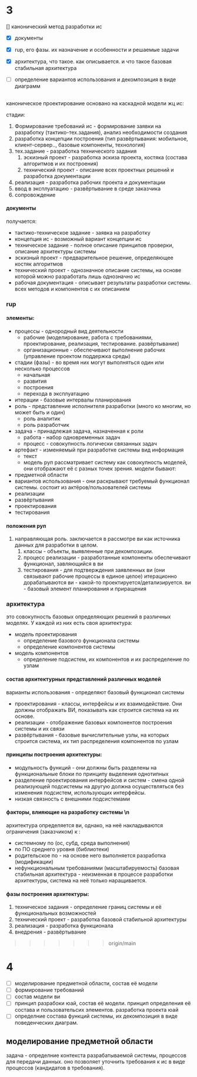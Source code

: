 # 3 

[] канонический метод разработки ис
- [x] документы
- [x] rup, его фазы. их назначение и особенности и решаемые задачи
- [x] архитектура, что такое. как описывается. и что такое базовая стабильная архитектура
- [ ] определение вариантов использования и декомпозиция в виде диаграмм


## 
каноническое проектирование основано на каскадной модели жц ис:

стадии:
1. Формирование требований ис - формирование заявки на разработку (тактико-тех.задания), анализ необходимости создания 
2. разработка концепции построения (тип развёртывания: мобильное, клиент-сервер.., базовые компоненты, технология)
3. тех.задание - разработка технического задания
	1. эскизный проект - разработка эскиза проекта, костяка (состава алгоритмов и их построения)
	2. технический проект - описание всех проектных решений и разработка документации
4.  реализация - разработка рабочих проекта и документации
5. ввод в эксплуатацию - развёртывание в среде заказчика
6. сопровождение
#### документы
получается:
- тактико-техническое задание - заявка на разработку
- концепция ис - возможный вариант концепции ис
- техническое задание - полное описание принципов проверки, описание архитектуры системы
- эскизный проект - предварительное решение, определяющее костяк алгоритмов
- технический проект - однозначное описание системы, на основе которой можно разработать лишь однозначно ис
- рабочая документация - описывает результаты разработки системы. всех методов и компонентов с их описанием

### rup
#### элементы:
- процессы - однородный вид деятельности
	- рабочие (моделирование, работа с требованиями, проектирование, реализация, тестирование. развёртывание)
	- организационные - обеспечивают выполнение рабочих (управление проектом поддержка среды)
- стадии (фазы) - во время них могут выполняться один или несколько процессов
	- начальная
	- развития
	- построения
	- перехода в эксплуатацию
- итерации - базовые интервалы планирования
- роль - представление исполнителя разработки (много ко многим, но может быть и один)
	- роль аналитик
	- роль разработчик 
- задача - принадлежая задача, назначенная к роли
	- работа - набор одновременных задач
	- процесс - совокупность логически связанных задач
- артефакт - изменяемый при разработке системы вид информация
	- текст
	- модель
руп рассматривает систему как совокупность моделей, они отображают её с разных точек зрения.
модели бывают:
- предметной области
- вариантов использования - они раскрывают требуемый функционал системы. состоит из актёров/пользователей системы
- реализации
- развёртывания
- проектирования
- тестирования
#### положения руп
1. направляющая роль. заключается в рассмотре ви как источника данных для разработки в целом.
	1. классы - объекты, выявленные при декомпозиции. 
	2. процесс реализации - разработанные компоненты обеспечивают функционал, завляющийся в ви
	3. тестирования - для подтверждения заявленных ви (они связывают рабочие процессы в единое целое)
итерационно дорабатываются ви - какой-то проектируется/детализируется.
ви - базовый элемент планирования и приращения
### архитектура
это совокупность базовых определяющих решений в различных моделях. У каждой из них есть своя архитектура:
- модель проектирования
	- определение базового функционала системы
	- определение компонентов системы
- модель компонентов
	- определение подсистем, их компонентов и их распределение по узлам
#### состав архитектурных представлений различных моделей
варианты использования - определяют базовый функционал системы
- проектирования - классы, интерфейсы и их взаимодействие. Они должны отображать ВИ, показывать как строится система на их основе.
- реализации - отображение базовых компонентов построения системы и их связи
- развёртывания - базовые вычислительные узлы, на которых строится система, их тип распределения компонентов по узлам
#### принципы построения архитектуры:
- модульность функций - они должны быть разделены на функциональные блоки по принципу выделения однотипных
- разделение проектирования интерфейсов и систем - смена одной реализующей подсистемы на другую должна осуществляться без изменения подсистем, использующих интерфейсы. 
- низкая связность с внешними подсистемами
#### факторы, влияющие на разработку системы \n
архитектура определяется ви, однако, на неё накладываются ограничения (заказчиком) к :
- системному по (ос, субд, среда выполнения)
- по ПО среднего уровня (библиотеки)
- родительское по - на основе него выполняется разработка (модификации)
- нефункциональным требованиями (масштабируемость)
базовая стабильная архитектура - неизменная в процессе разработки архитектуры, система на неё только наращивается.
#### фазы построения архитектуры:
1. техническое задания - определение границ системы и её функциональных возможностей
2. технический проект - разработка базовой стабильной архитектуры
3. реализация - разработка функционала
4. внедрения - развёртывание
>>>>>>> origin/main

# 4
- [ ] моделирование предметной области, состав  её модели
- [ ] формирование требований
- [ ] состав модели ви
- [ ] принцип разрабоки юай, состав её модели. принцип определения её состава и пользовательсих элементов. разработка проекта юай
- [ ] определние состава функций системы, их декомпозиция в виде поведенческих диаграм.
## моделирование предметной области
задача - определние контекста разрабатываемой системы, процессов для передачи данных. оно позволяет уточнить требования к ис в виде процессов (кандидатов в требования). 
